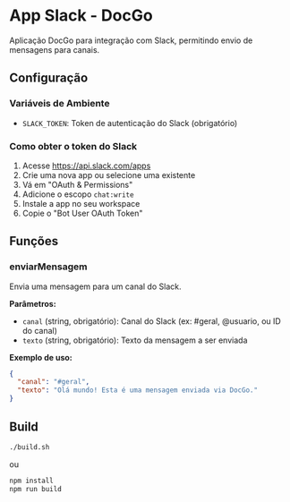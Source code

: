 # App Slack - DocGo

Aplicação DocGo para integração com Slack, permitindo envio de mensagens para canais.

## Configuração

### Variáveis de Ambiente

- `SLACK_TOKEN`: Token de autenticação do Slack (obrigatório)

### Como obter o token do Slack

1. Acesse https://api.slack.com/apps
2. Crie uma nova app ou selecione uma existente
3. Vá em "OAuth & Permissions"
4. Adicione o escopo `chat:write`
5. Instale a app no seu workspace
6. Copie o "Bot User OAuth Token"

## Funções

### enviarMensagem

Envia uma mensagem para um canal do Slack.

**Parâmetros:**

- `canal` (string, obrigatório): Canal do Slack (ex: #geral, @usuario, ou ID do canal)
- `texto` (string, obrigatório): Texto da mensagem a ser enviada

**Exemplo de uso:**

```json
{
  "canal": "#geral",
  "texto": "Olá mundo! Esta é uma mensagem enviada via DocGo."
}
```

## Build

```bash
./build.sh
```

ou

```bash
npm install
npm run build
```
